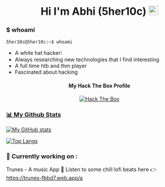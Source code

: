 <div align="center">
  <h1> Hi I'm Abhi (5her10c) <img src="https://media.giphy.com/media/hvRJCLFzcasrR4ia7z/giphy.gif" width="25px"></h1>
</div>


### $ whoami
```shell
5her10c@5her10c:~$ whoami
```
- A white hat hacker❕
- Always researching new technologies that I find interesting
- A full time htb and thm player
- Fascinated about hacking

<div align='center'>
<h4>My Hack The Box Profile</h4>
  <a title="Hack The Box Profile" href="https://app.hackthebox.com/profile/623130">
<img src="http://www.hackthebox.eu/badge/image/623130" alt="Hack The Box">
 </div>
        
  ### 📊 My Github Stats
        
  ![My GitHub stats](https://github-readme-stats.vercel.app/api?username=abhijithb200&hide=issues&show_icons=true)
        
        
  [![Top Langs](https://github-readme-stats.vercel.app/api/top-langs/?username=abhijithb200&layout=compact)](https://github.com/abhijithb200)
        
   ### 🔭 Currently working on :
        
   Trunes - A music App
    🎵 Listen to some chill lofi beats here 👉  https://trunes-fbbd7.web.app/a
